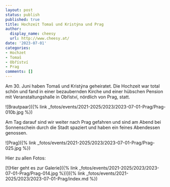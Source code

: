 ```yaml
---
layout: post
status: publish
published: true
title: Hochzeit Tomaš und Kristýna und Prag
author:
  display_name: cheesy
  url: http://www.cheesy.at/
date: '2023-07-01'
categories:
- Hochzet
- Tomaš
- Obříství
- Prag
comments: []
---
```


Am 30. Juni haben Tomaš und Kristýna geheiratet. Die Hochzeit war total schön und fand in einer bezaubernden Kirche und einer hübschen Pension mit Veranstaltungshalle in Obříství, nördlich von Prag, statt.

![Brautpaar]({% link _fotos/events/2021-2025/2023/2023-07-01-Prag/Prag-010b.jpg %})

Am Tag darauf sind wir weiter nach Prag gefahren und sind am Abend bei Sonnenschein durch die Stadt spaziert und haben ein feines Abendessen genossen.

![Prag]({% link _fotos/events/2021-2025/2023/2023-07-01-Prag/Prag-025.jpg %})

Hier zu allen Fotos:

[![Hier geht es zur Galerie]({% link _fotos/events/2021-2025/2023/2023-07-01-Prag/Prag-014.jpg %})]({% link _fotos/events/2021-2025/2023/2023-07-01-Prag/index.md %})
